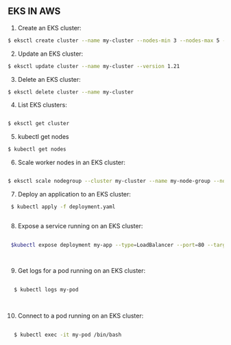 ## EKS IN AWS

1. Create an EKS cluster:
  ``` bash
  $ eksctl create cluster --name my-cluster --nodes-min 3 --nodes-max 5 --region us-west-2

  
  ```

2. Update an EKS cluster:

``` bash
$ eksctl update cluster --name my-cluster --version 1.21


```

3. Delete an EKS cluster:

``` bash
$ eksctl delete cluster --name my-cluster


```

4. List EKS clusters:

``` bash

$ eksctl get cluster


```

5. kubectl get nodes

``` bash
$ kubectl get nodes

```

6. Scale worker nodes in an EKS cluster:
``` bash

$ eksctl scale nodegroup --cluster my-cluster --name my-node-group --nodes 4


```


7. Deploy an application to an EKS cluster:

``` bash
 $ kubectl apply -f deployment.yaml



```


8. Expose a service running on an EKS cluster:

``` bash
 
 $kubectl expose deployment my-app --type=LoadBalancer --port=80 --target-port=8080
  
  
```

9. Get logs for a pod running on an EKS cluster:

``` bash
  
  $ kubectl logs my-pod
 
  
```

10. Connect to a pod running on an EKS cluster:
``` bash
  
  $ kubectl exec -it my-pod /bin/bash

```

